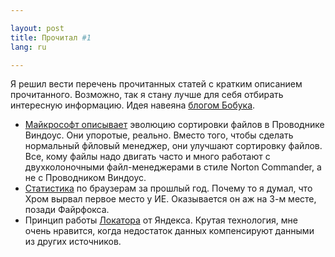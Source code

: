 ```yaml
---

layout: post
title: Прочитал #1 
lang: ru

---
```


Я решил вести перечень прочитанных статей с кратким описанием прочитанного. Возможно, так я стану лучше для себя отбирать интересную информацию. Идея навеяна [блогом Бобука](http://addmeto.cc).

* [Майкрософт описывает](http://technet.microsoft.com/ru-ru/magazine/hh475812.aspx) эволюцию сортировки файлов в Проводнике Виндоус. Они упоротые, реально. Вместо того, чтобы сделать нормальный фйловый менеджер, они улучшают сортировку файлов. Все, кому файлы надо двигать часто и много работают с двухколоночными файл-менеджерами в стиле Norton Commander, а не с Проводником Виндоус.
* [Статистика](http://thenextweb.com/apps/2013/01/01/ie10-below-1-market-share-firefox-back-under-20-chrome-recovers-from-three-months-of-losses/) по браузерам за прошлый год. Почему то я думал, что Хром вырвал первое место у ИЕ. Оказывается он аж на 3-м месте, позади Файрфокса.
* Принцип работы [Локатора](http://habrahabr.ru/company/yandex/blog/162955/) от Яндекса. Крутая технология, мне очень нравится, когда недостаток данных компенсируют данными из других источников. 
